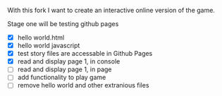 With this fork I want to create an interactive online version of the game.

Stage one will be testing github pages
* [x]  hello world.html
* [x]  hello world javascript
* [x]  test story files are accessable in Github Pages
* [x]  read and display page 1, in console
* [ ]  read and display page 1, in page
* [ ]  add functionality to play game
* [ ]  remove hello world and other extranious files

